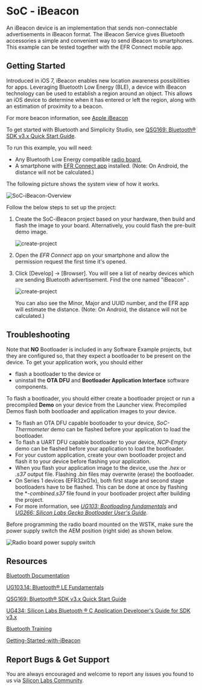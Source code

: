 # SoC - iBeacon

An iBeacon device is an implementation that sends non-connectable advertisements in iBeacon format. The iBeacon Service gives Bluetooth accessories a simple and convenient way to send iBeacon to smartphones. This example can be tested together with the EFR Connect mobile app.



## Getting Started

Introduced in iOS 7, iBeacon enables new location awareness possibilities for apps. Leveraging Bluetooth Low Energy (BLE), a device with iBeacon technology can be used to establish a region around an object. This allows an iOS device to determine  when it has entered or left the region, along with an estimation of proximity to a beacon.

For more beacon information, see [Apple iBeacon](https://developer.apple.com/ibeacon/)

To get started with Bluetooth and Simplicity Studio, see [QSG169: Bluetooth® SDK v3.x Quick Start Guide](https://www.silabs.com/documents/public/quick-start-guides/qsg169-bluetooth-sdk-v3x-quick-start-guide.pdf).

To run this example, you will need:

- Any Bluetooth Low Energy compatible [radio board](https://www.silabs.com/wireless/bluetooth),
- A smartphone with [EFR Connect app](https://www.silabs.com/developers/efr-connect-mobile-app) installed. (Note: On Android, the distance will not be calculated.)

The following picture shows the system view of how it works.

![SoC-iBeacon-Overview](readme_img1.png)

Follow the below steps to set up the project:

1. Create the SoC-iBeacon project based on your hardware, then build and flash the image to your board. Alternatively, you could flash the pre-built demo image.

   ![create-project](readme_img2.png)

2. Open the *EFR Connect* app on your smartphone and allow the permission request the first time it's opened.

3. Click [Develop] -> [Browser]. You will see a list of nearby devices which are sending Bluetooth advertisement. Find the one named "iBeacon" .

   ![create-project](readme_img3.png)

   You can also see the Minor, Major and UUID number, and the EFR app will estimate the distance. (Note: On Android, the distance will not be calculated.)



## Troubleshooting

Note that __NO__ Bootloader is included in any Software Example projects, but they are configured so, that they expect a bootloader to be present on the device. To get your application work, you should either
- flash a bootloader to the device or
- uninstall the **OTA DFU** and **Bootloader Application Interface** software components.

To flash a bootloader, you should either create a bootloader project or run a precompiled **Demo** on your device from the Launcher view. Precompiled Demos flash both bootloader and application images to your device.

- To flash an OTA DFU capable bootloader to your device, *SoC-Thermometer* demo can be flashed before your application to load the bootloader.
- To flash a UART DFU capable bootloader to your device, *NCP-Empty* demo can be flashed before your application to load the bootloader.
- For your custom application, create your own bootloader project and flash it to your device before flashing your application.
- When you flash your application image to the device, use the *.hex* or *.s37* output file. Flashing *.bin* files may overwrite (erase) the bootloader.
- On Series 1 devices (EFR32xG1x), both first stage and second stage bootloaders have to be flashed. This can be done at once by flashing the **-combined.s37* file found in your bootloader project after building the project.
- For more information, see *[UG103: Bootloading fundamentals](https://www.silabs.com/documents/public/user-guides/ug103-06-fundamentals-bootloading.pdf)* and *[UG266: Silicon Labs Gecko Bootloader User's Guide](https://www.silabs.com/documents/public/user-guides/ug266-gecko-bootloader-user-guide.pdf)*.

Before programming the radio board mounted on the WSTK, make sure the power supply switch the AEM position (right side) as shown below.

![Radio board power supply switch](readme_img0.png)



## Resources

[Bluetooth Documentation](https://docs.silabs.com/bluetooth/latest/)

[UG103.14: Bluetooth® LE Fundamentals](https://www.silabs.com/documents/public/user-guides/ug103-14-fundamentals-ble.pdf)

[QSG169: Bluetooth® SDK v3.x Quick Start Guide](https://www.silabs.com/documents/public/quick-start-guides/qsg169-bluetooth-sdk-v3x-quick-start-guide.pdf)

[UG434: Silicon Labs Bluetooth ® C Application Developer's Guide for SDK v3.x](https://www.silabs.com/documents/public/user-guides/ug434-bluetooth-c-soc-dev-guide-sdk-v3x.pdf)

[Bluetooth Training](https://www.silabs.com/support/training/bluetooth)

[Getting-Started-with-iBeacon](https://developer.apple.com/ibeacon/Getting-Started-with-iBeacon.pdf)


## Report Bugs & Get Support

You are always encouraged and welcome to report any issues you found to us via [Silicon Labs Community](https://www.silabs.com/community).
